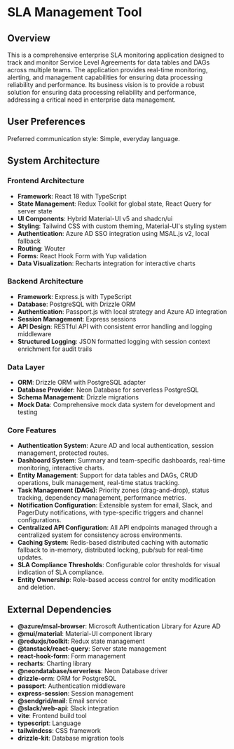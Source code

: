 # SLA Management Tool

## Overview

This is a comprehensive enterprise SLA monitoring application designed to track and monitor Service Level Agreements for data tables and DAGs across multiple teams. The application provides real-time monitoring, alerting, and management capabilities for ensuring data processing reliability and performance. Its business vision is to provide a robust solution for ensuring data processing reliability and performance, addressing a critical need in enterprise data management.

## User Preferences

Preferred communication style: Simple, everyday language.

## System Architecture

### Frontend Architecture
- **Framework**: React 18 with TypeScript
- **State Management**: Redux Toolkit for global state, React Query for server state
- **UI Components**: Hybrid Material-UI v5 and shadcn/ui
- **Styling**: Tailwind CSS with custom theming, Material-UI's styling system
- **Authentication**: Azure AD SSO integration using MSAL.js v2, local fallback
- **Routing**: Wouter
- **Forms**: React Hook Form with Yup validation
- **Data Visualization**: Recharts integration for interactive charts

### Backend Architecture
- **Framework**: Express.js with TypeScript
- **Database**: PostgreSQL with Drizzle ORM
- **Authentication**: Passport.js with local strategy and Azure AD integration
- **Session Management**: Express sessions
- **API Design**: RESTful API with consistent error handling and logging middleware
- **Structured Logging**: JSON formatted logging with session context enrichment for audit trails

### Data Layer
- **ORM**: Drizzle ORM with PostgreSQL adapter
- **Database Provider**: Neon Database for serverless PostgreSQL
- **Schema Management**: Drizzle migrations
- **Mock Data**: Comprehensive mock data system for development and testing

### Core Features
- **Authentication System**: Azure AD and local authentication, session management, protected routes.
- **Dashboard System**: Summary and team-specific dashboards, real-time monitoring, interactive charts.
- **Entity Management**: Support for data tables and DAGs, CRUD operations, bulk management, real-time status tracking.
- **Task Management (DAGs)**: Priority zones (drag-and-drop), status tracking, dependency management, performance metrics.
- **Notification Configuration**: Extensible system for email, Slack, and PagerDuty notifications, with type-specific triggers and channel configurations.
- **Centralized API Configuration**: All API endpoints managed through a centralized system for consistency across environments.
- **Caching System**: Redis-based distributed caching with automatic fallback to in-memory, distributed locking, pub/sub for real-time updates.
- **SLA Compliance Thresholds**: Configurable color thresholds for visual indication of SLA compliance.
- **Entity Ownership**: Role-based access control for entity modification and deletion.

## External Dependencies

- **@azure/msal-browser**: Microsoft Authentication Library for Azure AD
- **@mui/material**: Material-UI component library
- **@reduxjs/toolkit**: Redux state management
- **@tanstack/react-query**: Server state management
- **react-hook-form**: Form management
- **recharts**: Charting library
- **@neondatabase/serverless**: Neon Database driver
- **drizzle-orm**: ORM for PostgreSQL
- **passport**: Authentication middleware
- **express-session**: Session management
- **@sendgrid/mail**: Email service
- **@slack/web-api**: Slack integration
- **vite**: Frontend build tool
- **typescript**: Language
- **tailwindcss**: CSS framework
- **drizzle-kit**: Database migration tools